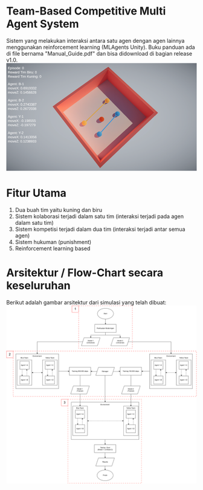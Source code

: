 # Team-Based Competitive Multi Agent System
Sistem yang melakukan interaksi antara satu agen dengan agen lainnya menggunakan reinforcement learning (MLAgents Unity). Buku panduan ada di file bernama "Manual_Guide.pdf" dan bisa didownload di bagian release v1.0.
![Screenshot](Thumbnail.png)

# Fitur Utama
1. Dua buah tim yaitu kuning dan biru
2. Sistem kolaborasi terjadi dalam satu tim (interaksi terjadi pada agen dalam satu tim)
3. Sistem kompetisi terjadi dalam dua tim (interaksi terjadi antar semua agen)
4. Sistem hukuman (punishment)
5. Reinforcement learning based

# Arsitektur / Flow-Chart secara keseluruhan
Berikut adalah gambar arsitektur dari simulasi yang telah dibuat:
![Screenshot](Architecture.png)
